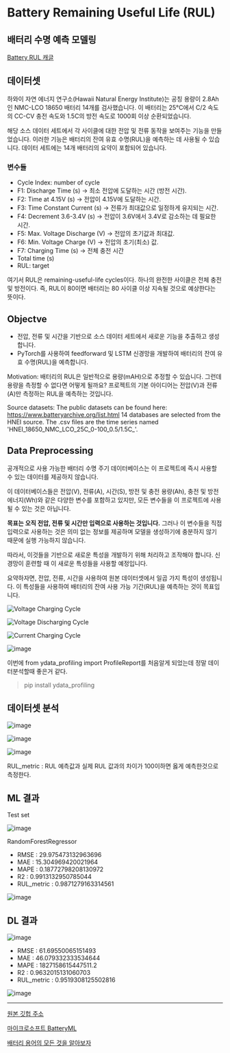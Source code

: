 # Battery Remaining Useful Life (RUL)
## 배터리 수명 예측 모델링 

[Battery RUL 캐글](https://www.kaggle.com/datasets/ignaciovinuales/battery-remaining-useful-life-rul/data)

## 데이터셋 

하와이 자연 에너지 연구소(Hawaii Natural Energy Institute)는 공칭 용량이 2.8Ah인 NMC-LCO 18650 배터리 14개를 검사했습니다. 이 배터리는 25°C에서 C/2 속도의 CC-CV 충전 속도와 1.5C의 방전 속도로 1000회 이상 순환되었습니다.

해당 소스 데이터 세트에서 각 사이클에 대한 전압 및 전류 동작을 보여주는 기능을 만들었습니다. 이러한 기능은 배터리의 잔여 유효 수명(RUL)을 예측하는 데 사용될 수 있습니다. 데이터 세트에는 14개 배터리의 요약이 포함되어 있습니다.

### 변수들 

- Cycle Index: number of cycle
- F1: Discharge Time (s) -> 최소 전압에 도달하는 시간 (방전 시간).
- F2: Time at 4.15V (s) -> 전압이 4.15V에 도달하는 시간.
- F3: Time Constant Current (s) -> 전류가 최대값으로 일정하게 유지되는 시간.
- F4: Decrement 3.6-3.4V (s) -> 전압이 3.6V에서 3.4V로 감소하는 데 필요한 시간.
- F5: Max. Voltage Discharge (V) -> 전압의 초기값과 최대값.
- F6: Min. Voltage Charge (V) -> 전압의 초기(최소) 값.
- F7: Charging Time (s) -> 전체 충전 시간 
- Total time (s) 
- RUL: target

여기서 RUL은 remaining-useful-life cycles이다. 하나의 완전한 사이클은 전체 충전 및 방전이다. 즉, RUL이 80이면 배터리는 80 사이클 이상 지속될 것으로 예상한다는 뜻이다.

## Objectve

- 전압, 전류 및 시간을 기반으로 소스 데이터 세트에서 새로운 기능을 추출하고 생성합니다.
- PyTorch를 사용하여 feedforward 및 LSTM 신경망을 개발하여 배터리의 잔여 유효 수명(RUL)을 예측합니다.

Motivation: 배터리의 RUL은 일반적으로 용량(mAH)으로 추정할 수 있습니다. 그런데 용량을 측정할 수 없다면 어떻게 될까요? 프로젝트의 기본 아이디어는 전압(V)과 전류(A)만 측정하는 RUL을 예측하는 것입니다.

Source datasets: The public datasets can be found here: https://www.batteryarchive.org/list.html 14 databases are selected from the HNEI source. The .csv files are the time series named 'HNEI_18650_NMC_LCO_25C_0-100_0.5/1.5C_'.

## Data Preprocessing 

공개적으로 사용 가능한 배터리 수명 주기 데이터베이스는 이 프로젝트에 즉시 사용할 수 있는 데이터를 제공하지 않습니다. 

이 데이터베이스들은 전압(V), 전류(A), 시간(S), 방전 및 충전 용량(Ah), 충전 및 방전 에너지(Wh)와 같은 다양한 변수를 포함하고 있지만, 모든 변수들을 이 프로젝트에 사용될 수 있는 것은 아닙니다.

**목표는 오직 전압, 전류 및 시간만 입력으로 사용하는 것입니다.**
그러나 이 변수들을 직접 입력으로 사용하는 것은 의미 없는 정보를 제공하며 모델을 생성하기에 충분하지 않기 때문에 실행 가능하지 않습니다.

따라서, 이것들을 기반으로 새로운 특성을 개발하기 위해 처리하고 조작해야 합니다. 신경망이 훈련할 때 이 새로운 특성들을 사용할 예정입니다.

요약하자면, 전압, 전류, 시간을 사용하여 원본 데이터셋에서 일곱 가지 특성이 생성됩니다. 이 특성들을 사용하여 배터리의 잔여 사용 가능 기간(RUL)을 예측하는 것이 목표입니다.


![Voltage Charging Cycle](https://github.com/khw11044/Basic-RL-for-Process-Control/assets/51473705/6ad1d596-e10b-47c5-99da-7efdd17c3412)

![Voltage Discharging Cycle](https://github.com/khw11044/Basic-RL-for-Process-Control/assets/51473705/fbb396a7-5472-4f2c-a91c-447013b1f3b6)

![Current Charging Cycle](https://github.com/khw11044/Basic-RL-for-Process-Control/assets/51473705/7b05d1d4-0056-4256-b64b-fc803ec86692)


![image](https://github.com/DatrikIntelligence/Stacked-DCNN-RUL-PHM21/assets/51473705/5381c631-0737-4c9b-abde-8066a658f41f)

이번에 from ydata_profiling import ProfileReport를 처음알게 되었는데 정말 데이터분석할때 좋은거 같다. 
> pip install ydata_profiling


## 데이터셋 분석 

![image](https://github.com/khw11044/Battery_RUL/assets/51473705/847398c2-6945-46c3-bccb-c4d5d9bc57c2)

![image](https://github.com/khw11044/Battery_RUL/assets/51473705/97c7359b-4f70-4d82-988a-c417cc8e5b6e)

![image](https://github.com/khw11044/Battery_RUL/assets/51473705/6a46555d-1722-4deb-8d61-ce25b0d3e401)

RUL_metric : RUL 예측값과 실제 RUL 값과의 차이가 100이하면 옳게 예측한것으로 측정한다.

## ML 결과 

Test set

![image](https://github.com/ignavinuales/Battery_RUL_Prediction/assets/51473705/5d97d951-7693-44c3-ad9a-ba80add170d7)

RandomForestRegressor

- RMSE : 29.975473132963696
- MAE  : 15.304969420021964
- MAPE : 0.18772798208130972
- R2 : 0.9913132950785044
- RUL_metric : 0.9871279163314561

![image](https://github.com/khw11044/Iron-CCM-RUL/assets/51473705/a6b23886-d9ab-4e8b-8189-d1fb60d3bd46)

## DL 결과 

![image](https://github.com/ignavinuales/Battery_RUL_Prediction/assets/51473705/a280f935-89c7-4fc8-b92a-392ccde4c224)

- RMSE : 61.69550065151493
- MAE  : 46.079332333534644
- MAPE : 1827158615447511.2
- R2 : 0.9632015131060703
- RUL_metric : 0.9519308125502816

![image](https://github.com/khw11044/MY_GOAD/assets/51473705/765aa795-41c2-417a-a056-333e8d6c1ae7)

____________

[원본 깃헙 주소](https://github.com/ignavinuales/Battery_RUL_Prediction/tree/main)

[마이크로소프트 BatteryML](https://github.com/microsoft/BatteryML/tree/main)

[배터리 용어의 모든 것을 알아보자](https://www.samsungsdi.co.kr/column/technology/detail/56402.html?listType=gallery)
